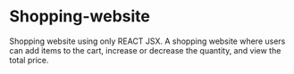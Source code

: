 # Shopping-website
Shopping website using only REACT JSX.
A shopping website where users can add items to the cart, increase or decrease the quantity, and view the total price.

